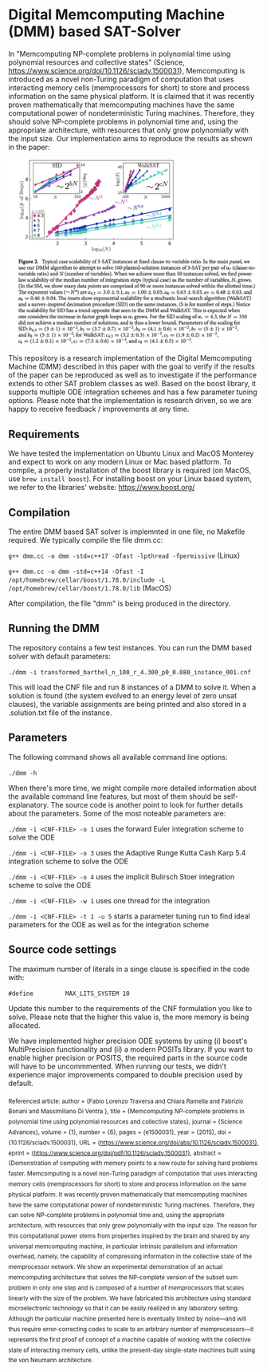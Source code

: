# Digital Memcomputing Machine (DMM) based SAT-Solver

In "Memcomputing NP-complete problems in polynomial time using polynomial resources and collective states" (Science, https://www.science.org/doi/10.1126/sciadv.1500031), Memcomputing is introduced as a novel non-Turing paradigm of computation that uses interacting memory cells (memprocessors for short) to store and process information on the same physical platform. It is claimed that it was recently proven mathematically that memcomputing machines have the same computational power of nondeterministic Turing machines. Therefore, they should solve NP-complete problems in polynomial time and, using the appropriate architecture, with resources that only grow polynomially with the input size. Our implementation aims to reproduce the results as shown in the paper:

![Figure 2](https://github.com/daniel009988/dmm/blob/main/doc/paper.jpeg?raw=true)

This repository is a research implementation of the Digital Memcomputing Machine (DMM) described in this paper with the goal to verify if the results of the paper can be reproduced as well as to investigate if the performance extends to other SAT problem classes as well. Based on the boost library, it supports multiple ODE integration schemes and has a few parameter tuning options. Please note that the implementation is research driven, so we are happy to receive feedback / improvements at any time. 

## Requirements

We have tested the implementation on Ubuntu Linux and MacOS Monterey and expect to work on any modern Linux or Mac based platform. To compile, a properly installation of the boost library is required (on MacOS, use `brew install boost`). For installing boost on your Linux based system, we refer to the libraries' website: https://www.boost.org/

## Compilation

The entire DMM based SAT solver is implemnted in one file, no Makefile required. We typically compile the file dmm.cc:

```g++ dmm.cc -o dmm -std=c++17 -Ofast -lpthread -fpermissive``` (Linux)

```g++ dmm.cc -o dmm -std=c++14 -Ofast -I /opt/homebrew/cellar/boost/1.78.0/include -L /opt/homebrew/cellar/boost/1.78.0/lib``` (MacOS)


After compilation, the file "dmm" is being produced in the directory.

## Running the DMM

The repository contains a few test instances. You can run the DMM based solver with default parameters:

```./dmm -i transformed_barthel_n_100_r_4.300_p0_0.080_instance_001.cnf```

This will load the CNF file and run 8 instances of a DMM to solve it. When a solution is found (the system evolved to an energy level of zero unsat clauses), the variable assignments are being printed and also stored in a .solution.txt file of the instance.

## Parameters

The following command shows all available command line options:

```./dmm -h```

When there's more time, we might compile more detailed information about the available command line features, but most of them should be self-explanatory. The source code is another point to look for further details about the parameters. Some of the most noteable parameters are:

```./dmm -i <CNF-FILE> -o 1``` uses the forward Euler integration scheme to solve the ODE

```./dmm -i <CNF-FILE> -o 3``` uses the Adaptive Runge Kutta Cash Karp 5.4 integration scheme to solve the ODE

```./dmm -i <CNF-FILE> -o 4``` uses the implicit Bulirsch Stoer integration scheme to solve the ODE

```./dmm -i <CNF-FILE> -w 1``` uses one thread for the integration

```./dmm -i <CNF-FILE> -t 1 -u 5``` starts a parameter tuning run to find ideal parameters for the ODE as well as for the integration scheme


## Source code settings

The maximum number of literals in a singe clause is specified in the code with:

```#define         MAX_LITS_SYSTEM 10```

Update this number to the requirements of the CNF formulation you like to solve. Please note that the higher this value is, the more memory is being allocated.

We have implemented higher precision ODE systems by using (i) boost's MultiPrecision functionality and (ii) a modern POSITs library. If you want to enable higher precision or POSITS, the required parts in the source code will have to be uncommmented. When running our tests, we didn't experience major improvements compared to double precision used by default.

<sub>Referenced article:
author = {Fabio Lorenzo Traversa  and Chiara Ramella  and Fabrizio Bonani  and Massimiliano Di Ventra },
title = {Memcomputing <i>NP</i>-complete problems in polynomial time using polynomial resources and collective states},
journal = {Science Advances},
volume = {1},
number = {6},
pages = {e1500031},
year = {2015},
doi = {10.1126/sciadv.1500031},
URL = {https://www.science.org/doi/abs/10.1126/sciadv.1500031},
eprint = {https://www.science.org/doi/pdf/10.1126/sciadv.1500031},
abstract = {Demonstration of computing with memory points to a new route for solving hard problems faster. Memcomputing is a novel non-Turing paradigm of computation that uses interacting memory cells (memprocessors for short) to store and process information on the same physical platform. It was recently proven mathematically that memcomputing machines have the same computational power of nondeterministic Turing machines. Therefore, they can solve NP-complete problems in polynomial time and, using the appropriate architecture, with resources that only grow polynomially with the input size. The reason for this computational power stems from properties inspired by the brain and shared by any universal memcomputing machine, in particular intrinsic parallelism and information overhead, namely, the capability of compressing information in the collective state of the memprocessor network. We show an experimental demonstration of an actual memcomputing architecture that solves the NP-complete version of the subset sum problem in only one step and is composed of a number of memprocessors that scales linearly with the size of the problem. We have fabricated this architecture using standard microelectronic technology so that it can be easily realized in any laboratory setting. Although the particular machine presented here is eventually limited by noise—and will thus require error-correcting codes to scale to an arbitrary number of memprocessors—it represents the first proof of concept of a machine capable of working with the collective state of interacting memory cells, unlike the present-day single-state machines built using the von Neumann architecture.</sub>
